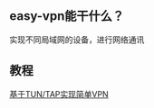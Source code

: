 ## easy-vpn能干什么？
实现不同局域网的设备，进行网络通讯
## 教程
[基于TUN/TAP实现简单VPN](https://blog.csdn.net/qq_63445283/article/details/123779498)
